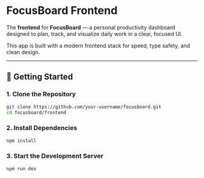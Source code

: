 # FocusBoard Frontend

The **frontend** for **FocusBoard** — a personal productivity dashboard designed to plan, track, and visualize daily work in a clear, focused UI.

This app is built with a modern frontend stack for speed, type safety, and clean design.

---

## 🚀 Getting Started

### 1. Clone the Repository

```bash
git clone https://github.com/your-username/focusboard.git
cd focusboard/frontend
```

### 2. Install Dependencies
```bash
npm install
```
### 3. Start the Development Server
```bash
npm run dev
```